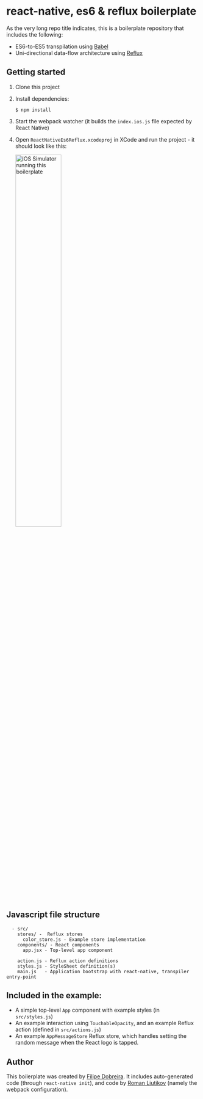 # react-native, es6 & reflux boilerplate

As the very long repo title indicates, this is a boilerplate repository that
includes the following:

- ES6-to-ES5 transpilation using [Babel](https://github.com/babel/babel)
- Uni-directional data-flow architecture using [Reflux](https://github.com/spoike/refluxjs)

## Getting started

1. Clone this project
2. Install dependencies:

    ```shell
    $ npm install
    ```

3. Start the webpack watcher (it builds the `index.ios.js` file expected by React Native)
4. Open `ReactNativeEs6Reflux.xcodeproj` in XCode and run the project - it should look like this:

    <img alt="iOS Simulator running this boilerplate" src="https://i.imgur.com/OKELxXP.png" height="50%" width="50%">

## Javascript file structure

```
  - src/
    stores/ -  Reflux stores
      color_store.js - Example store implementation
    components/ - React components
      app.jsx - Top-level app component

    action.js - Reflux action definitions
    styles.js - StyleSheet definition(s)
    main.js   - Application bootstrap with react-native, transpiler entry-point
```

## Included in the example:

- A simple top-level `App` component with example styles (in `src/styles.js`)
- An example interaction using `TouchableOpacity`, and an example Reflux action (defined in `src/actions.js`)
- An example `AppMessageStore` Reflux store, which handles setting the random message when the React logo is tapped.

## Author

This boilerplate was created by [Filipe Dobreira](https://github.com/filp). It includes auto-generated code (through `react-native init`), and code by [Roman Liutikov](https://github.com/roman01la) (namely the webpack configuration).

